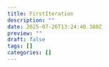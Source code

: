 ```yaml
---
title: FirstIteration
description: ""
date: 2025-07-26T13:24:40.388Z
preview: ""
draft: false
tags: []
categories: []
---
```

